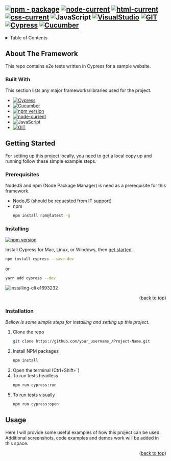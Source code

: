 
[![npm - package](https://img.shields.io/badge/npm-8.11.0-blue)](https://www.npmjs.com/package/icon-sdk-js)
[![node-current](https://img.shields.io/node/v/icon-sdk-js)](https://nodejs.org/en/learn/getting-started/introduction-to-nodejs)
[![html-current](https://img.shields.io/badge/HTML-5-orange)](https://html5.org/)
[![css-current](https://img.shields.io/badge/CSS-3-blue)](https://www.w3.org/Style/CSS/Overview.en.html)
![JavaScript](https://img.shields.io/badge/JavaScript-ES6-yellow)
[![VisualStudio](https://img.shields.io/badge/VisualStudio-y1.67.1-blue)](https://visualstudio.microsoft.com/)
[![GIT](https://img.shields.io/badge/git-2.43.0-orange)](https://git-scm.com/downloads)
[![Cypress](https://img.shields.io/badge/Cypress-13.6.2-lightgreen)](https://docs.cypress.io/guides/overview/why-cypress)
[![Cucumber](https://img.shields.io/badge/Cucumber-6.0.7-green)](https://cucumber.io/docs/guides/overview/)
---

<!-- <p align="center">
  <a href="https://airport-auth.apps.dr1a1.paasdev.delta.com/airport-authorizations">
    <picture>
      <source media="(prefers-color-scheme: dark)"  srcset="https://deltaairlines-my.sharepoint.com/:i:/r/personal/mirage_kamran_delta_com/Documents/Pictures/aams.png?csf=1&web=1&e=vT368D">
      <source media="(prefers-color-scheme: light)" srcset="https://deltaairlines-my.sharepoint.com/:i:/r/personal/mirage_kamran_delta_com/Documents/Pictures/aams.png?csf=1&web=1&e=vT368D">
      <img alt="Cypress Logo" src="https://deltaairlines-my.sharepoint.com/:i:/r/personal/mirage_kamran_delta_com/Documents/Pictures/aams.png?csf=1&web=1&e=vT368D">
    </picture>    
  </a>
</p> -->

<!-- TABLE OF CONTENTS -->
<details>
  <summary>Table of Contents</summary>
  <ol>
    <li>
      <a href="#about-the-framework">About The Framework</a>
      <ul>
        <li><a href="#built-with">Built With</a></li>
      </ul>
    </li>
    <li>
      <a href="#getting-started">Getting Started</a>
      <ul>
        <li><a href="#prerequisites">Prerequisites</a></li>
        <li><a href="#installation">Installation</a></li>
      </ul>
    </li>
    <li><a href="#usage">Usage</a></li>
  </ol>
</details>



<!-- ABOUT THE FRAMEWORK -->
## About The Framework

This repo contains e2e tests written in Cypress for a sample website.



### Built With

This section lists any major frameworks/libraries used for the project.

* [![Cypress](https://img.shields.io/badge/Cypress-13.6.2-lightgreen)](https://docs.cypress.io/guides/overview/why-cypress)
* [![Cucumber](https://img.shields.io/badge/Cucumber-6.0.7-green)](https://cucumber.io/docs/guides/overview/)
* [![npm version](https://badge.fury.io/js/cypress.svg)](https://badge.fury.io/js/cypress)
* [![node-current](https://img.shields.io/node/v/icon-sdk-js)](https://nodejs.org/en/learn/getting-started/introduction-to-nodejs)
* ![JavaScript](https://img.shields.io/badge/JavaScript-ES6-yellow)
* [![GIT](https://img.shields.io/badge/git-2.43.0-orange)](https://git-scm.com/downloads)


<!-- GETTING STARTED -->
## Getting Started

For setting up this project locally, you need to get a local copy up and running follow these simple example steps.

### Prerequisites

NodeJS and npm (Node Package Manager) is need as a prerequisite for this framework.
* NodeJS (should be requested from IT support)
* npm
  ```sh
  npm install npm@latest -g
  ```


### Installing

[![npm version](https://badge.fury.io/js/cypress.svg)](https://badge.fury.io/js/cypress)

Install Cypress for Mac, Linux, or Windows, then [get started](https://on.cypress.io/install).

```bash
npm install cypress --save-dev
```
or
```bash
yarn add cypress --dev
```

![installing-cli e1693232](https://user-images.githubusercontent.com/1271364/31740846-7bf607f0-b420-11e7-855f-41c996040d31.gif)

<p align="right">(<a href="#readme-top">back to top</a>)</p>

### Installation

_Bellow is some simple steps for installing and setting up this project._

1. Clone the repo
   ```sh
   git clone https://github.com/your_username_/Project-Name.git
   ```
2. Install NPM packages
   ```sh
   npm install
   ```
3. Open the terminal (Ctrl+Shift+`)
4. To run tests headless
   ```sh
   npm run cypress:run
   ```
5. To run tests visually
   ```sh
   npm run cypress:open
   ```

<!-- USAGE EXAMPLES -->
## Usage

Here I will provide some useful examples of how this project can be used. Additional screenshots, code examples and demos work will be added in this space.


<p align="right">(<a href="#readme-top">back to top</a>)</p>